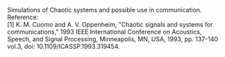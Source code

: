 Simulations of Chaotic systems and possible use in communication.  
Reference:  
[1] K. M. Cuomo and A. V. Oppenheim, "Chaotic signals and systems for communications," 1993 IEEE International Conference on Acoustics, Speech, and Signal Processing, Minneapolis, MN, USA, 1993, pp. 137-140 vol.3, doi: 10.1109/ICASSP.1993.319454.
